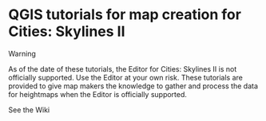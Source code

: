 # QGIS tutorials for map creation for Cities: Skylines II

>[!WARNING]
>As of the date of these tutorials, the Editor for Cities: Skylines II is not officially supported. Use the Editor at your own risk. These tutorials are provided to give map makers the knowledge to gather and process the data for heightmaps when the Editor is officially supported.

See the Wiki
